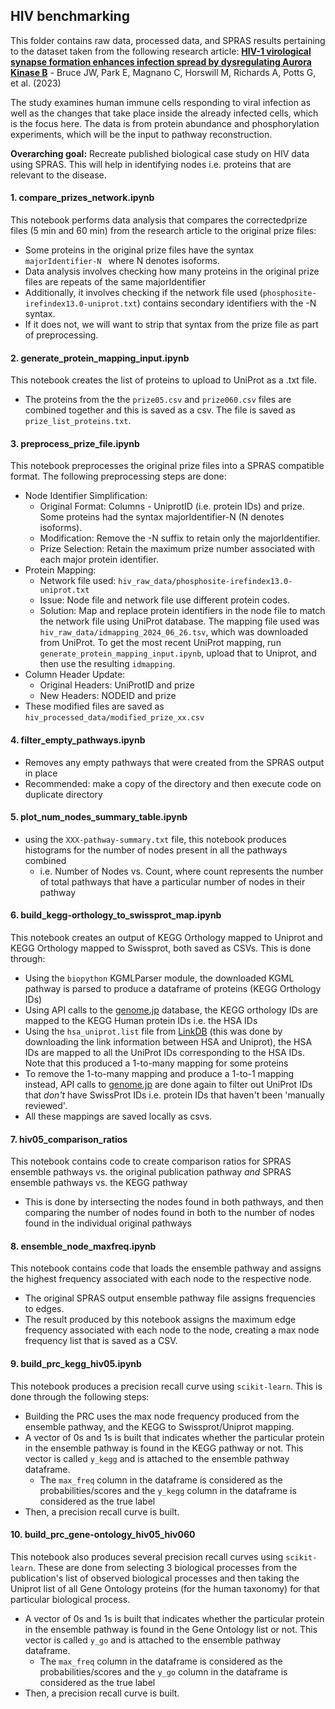 ## HIV benchmarking

This folder contains raw data, processed data, and SPRAS results pertaining to the dataset taken from the following research article: **[HIV-1 virological synapse formation enhances infection spread by dysregulating Aurora Kinase B](https://doi.org/10.1371/journal.ppat.1011492)** - Bruce JW, Park E, Magnano C, Horswill M, Richards A, Potts G, et al. (2023)

The study examines human immune cells responding to viral infection as well as the changes that take place inside the already infected cells, which is the focus here.
The data is from protein abundance and phosphorylation experiments, which will be the input to pathway reconstruction.

**Overarching goal:** Recreate published biological case study on HIV data using SPRAS. This will help in identifying nodes i.e. proteins that are relevant to the disease.


#### 1. compare_prizes_network.ipynb

This notebook performs data analysis that compares the correctedprize files (5 min and 60 min) from the research article to the original prize files:
- Some proteins in the original prize files have the syntax `majorIdentifier-N ` where N denotes isoforms. 
- Data analysis involves checking how many proteins in the original prize files are repeats of the same majorIdentifier
- Additionally, it involves checking if the network file used (`phosphosite-irefindex13.0-uniprot.txt`) contains secondary identifiers with the -N syntax. 
- If it does not, we will want to strip that syntax from the prize file as part of preprocessing.


#### 2. generate_protein_mapping_input.ipynb
This notebook creates the list of proteins to upload to UniProt as a .txt file. 
- The proteins from the the `prize05.csv` and `prize060.csv` files are combined together and this is saved as a csv. The file is saved as `prize_list_proteins.txt`.


#### 3. preprocess_prize_file.ipynb

This notebook preprocesses the original prize files into a SPRAS compatible format. The following preprocessing steps are done:
- Node Identifier Simplification:
    - Original Format: Columns - UniprotID (i.e. protein IDs) and prize. Some proteins had the syntax majorIdentifier-N (N denotes isoforms).
    - Modification: Remove the -N suffix to retain only the majorIdentifier.
    - Prize Selection: Retain the maximum prize number associated with each major protein identifier.
- Protein Mapping:
    - Network file used: `hiv_raw_data/phosphosite-irefindex13.0-uniprot.txt`
    - Issue: Node file and network file use different protein codes.
    - Solution: Map and replace protein identifiers in the node file to match the network file using UniProt database. The mapping file used was `hiv_raw_data/idmapping_2024_06_26.tsv`, which was downloaded from UniProt. To get the most recent UniProt mapping, run `generate_protein_mapping_input.ipynb`, upload that to Uniprot, and then use the resulting `idmapping`.
- Column Header Update:
    - Original Headers: UniProtID and prize
    - New Headers: NODEID and prize
- These modified files are saved as `hiv_processed_data/modified_prize_xx.csv`


#### 4. filter_empty_pathways.ipynb
- Removes any empty pathways that were created from the SPRAS output in place
- Recommended: make a copy of the directory and then execute code on duplicate directory 


#### 5. plot_num_nodes_summary_table.ipynb
- using the `XXX-pathway-summary.txt` file, this notebook produces histograms for the number of nodes present in all the pathways combined
    - i.e. Number of Nodes vs. Count, where count represents the number of total pathways that have a particular number of nodes in their pathway


#### 6. build_kegg-orthology_to_swissprot_map.ipynb
This notebook creates an output of KEGG Orthology mapped to Uniprot and KEGG Orthology mapped to Swissprot, both saved as CSVs. This is done through:
- Using the `biopython` KGMLParser module, the downloaded KGML pathway is parsed to produce a dataframe of proteins (KEGG Orthology IDs)
- Using API calls to the [genome.jp](genome.jp) database, the KEGG orthology IDs are mapped to the KEGG Human protein IDs i.e. the HSA IDs
- Using the `hsa_uniprot.list` file from [LinkDB](https://www.genome.jp/linkdb/) (this was done by downloading the link information between HSA and Uniprot), the HSA IDs are mapped to all the UniProt IDs corresponding to the HSA IDs. Note that this produced a 1-to-many mapping for some proteins
- To remove the 1-to-many mapping and produce a 1-to-1 mapping instead, API calls to [genome.jp](genome.jp) are done again to filter out UniProt IDs that *don't* have SwissProt IDs i.e. protein IDs that haven't been 'manually reviewed'.
- All these mappings are saved locally as csvs.


#### 7. hiv05_comparison_ratios
This notebook contains code to create comparison ratios for SPRAS ensemble pathways vs. the original publication pathway *and* SPRAS ensemble pathways vs. the KEGG pathway 
- This is done by intersecting the nodes found in both pathways, and then comparing the number of nodes found in both to the number of nodes found in the individual original pathways


#### 8. ensemble_node_maxfreq.ipynb
This notebook contains code that loads the ensemble pathway and assigns the highest frequency associated with each node to the respective node.
- The original SPRAS output ensemble pathway file assigns frequencies to edges. 
- The result produced by this notebook assigns the maximum edge frequency associated with each node to the node, creating a max node frequency list that is saved as a CSV.


#### 9. build_prc_kegg_hiv05.ipynb
This notebook produces a precision recall curve using `scikit-learn`. This is done through the following steps:
- Building the PRC uses the max node frequency produced from the ensemble pathway, and the KEGG to Swissprot/Uniprot mapping.
- A vector of 0s and 1s is built that indicates whether the particular protein in the ensemble pathway is found in the KEGG pathway or not. This vector is called `y_kegg` and is attached to the ensemble pathway dataframe.
    - The `max_freq` column in the dataframe is considered as the probabilities/scores and the `y_kegg` column in the dataframe is considered as the true label
- Then, a precision recall curve is built.


#### 10. build_prc_gene-ontology_hiv05_hiv060
This notebook also produces several precision recall curves using `scikit-learn`. These are done from selecting 3 biological processes from the publication's list of observed biological processes and then taking the Uniprot list of all Gene Ontology proteins (for the human taxonomy) for that particular biological process.
- A vector of 0s and 1s is built that indicates whether the particular protein in the ensemble pathway is found in the Gene Ontology list or not. This vector is called `y_go` and is attached to the ensemble pathway dataframe.
    - The `max_freq` column in the dataframe is considered as the probabilities/scores and the `y_go` column in the dataframe is considered as the true label
- Then, a precision recall curve is built.



